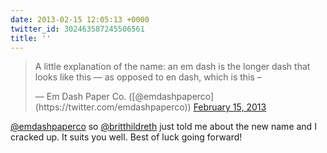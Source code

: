 ```yaml
---
date: 2013-02-15 12:05:13 +0000
twitter_id: 302463587245506561
title: ''
---
```


<blockquote class="twitter-tweet"><p lang="en" dir="ltr">A little explanation of the name: an em dash is the longer dash that looks like this — as opposed to en dash, which is this –</p>&mdash; Em Dash Paper Co. ([@emdashpaperco](https://twitter.com/emdashpaperco)) <a href="https://twitter.com/emdashpaperco/status/302438947194290176?ref_src=twsrc%5Etfw">February 15, 2013</a></blockquote>
<script async src="https://platform.twitter.com/widgets.js" charset="utf-8"></script>

[@emdashpaperco](https://twitter.com/emdashpaperco) so [@britthildreth](https://twitter.com/britthildreth) just told me about the new name and I cracked up. It suits you well. Best of luck going forward!
